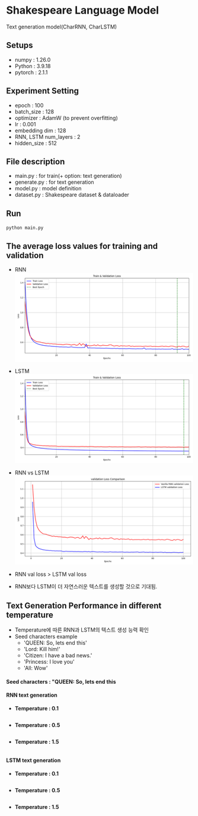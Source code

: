 # Shakespeare Language Model
Text generation model(CharRNN, CharLSTM)

## Setups
- numpy : 1.26.0
- Python : 3.9.18
- pytorch : 2.1.1

## Experiment Setting
- epoch : 100
- batch_size : 128
- optimizer : AdamW (to prevent overfitting)
- lr : 0.001 
- embedding dim : 128
- RNN, LSTM num_layers : 2
- hidden_size : 512

## File description
- main.py : for train(+ option: text generation)
- generate.py : for text generation
- model.py : model definition
- dataset.py : Shakespeare dataset & dataloader

## Run

```
python main.py
```

## The average loss values for training and validation
- RNN
![RNN_avg_loss_plot](plot/rnn_loss_plot_layers_2.png)

- LSTM
![LSTM_avg_loss_plot](https://github.com/BBongjun/Shakespeare_Language_Modeling/blob/main/plot/lstm_loss_plot_layers_2.png) 

- RNN vs LSTM 
![RNN_vs_LSTM](plot/model_comparison_plot_layers_2.png)

- RNN val loss > LSTM val loss
- RNN보다 LSTM이 더 자연스러운 텍스트를 생성할 것으로 기대됨.

## Text Generation Performance in different temperature
- Temperature에 따른 RNN과 LSTM의 텍스트 생성 능력 확인
- Seed characters example
    - 'QUEEN: So, lets end this'
    - 'Lord: Kill him!'
    - 'Citizen: I have a bad news.'
    - 'Princess: I love you'
    - 'All: Wow'

#### Seed characters : "QUEEN: So, lets end this
#### RNN text generation
- **Temperature : 0.1**
```

```
- **Temperature : 0.5**
```

```
- **Temperature : 1.5**
```

```
#### LSTM text generation
- **Temperature : 0.1**
```

```
- **Temperature : 0.5**
```

```
- **Temperature : 1.5**
```

```